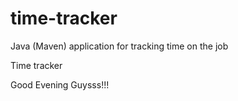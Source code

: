 # time-tracker
Java (Maven) application for tracking time on the job

Time tracker

Good Evening Guysss!!!
